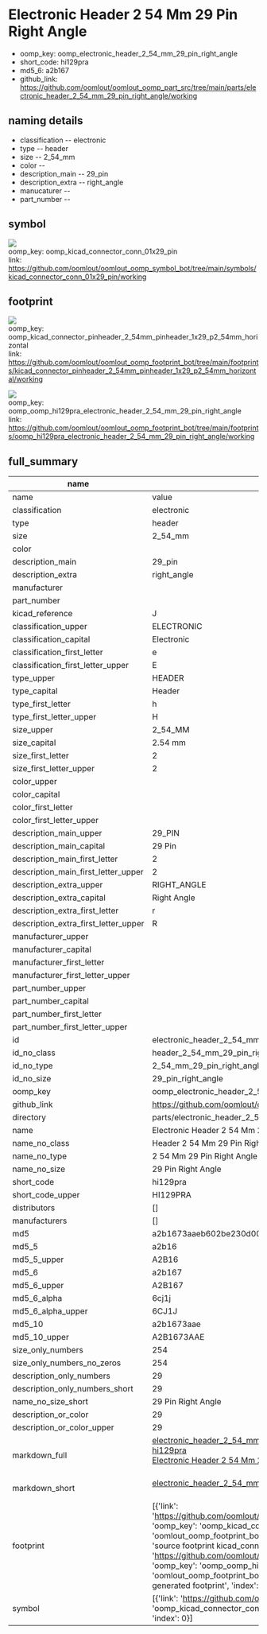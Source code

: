 # Electronic Header 2 54 Mm 29 Pin Right Angle

  
* oomp_key: oomp_electronic_header_2_54_mm_29_pin_right_angle 
* short_code: hi129pra
* md5_6: a2b167  
* github_link: https://github.com/oomlout/oomlout_oomp_part_src/tree/main/parts/electronic_header_2_54_mm_29_pin_right_angle/working  
## naming details
* classification -- electronic
* type -- header
* size -- 2_54_mm
* color -- 
* description_main -- 29_pin
* description_extra -- right_angle
* manucaturer -- 
* part_number -- 



## symbol

![](symbol/{index}/working/working_600.png)  
oomp_key: oomp_kicad_connector_conn_01x29_pin  
link: https://github.com/oomlout/oomlout_oomp_symbol_bot/tree/main/symbols/kicad_connector_conn_01x29_pin/working  

## footprint

![](footprint/{index}/working/working_600.png)  
oomp_key: oomp_kicad_connector_pinheader_2_54mm_pinheader_1x29_p2_54mm_horizontal  
link: https://github.com/oomlout/oomlout_oomp_footprint_bot/tree/main/footprints/kicad_connector_pinheader_2_54mm_pinheader_1x29_p2_54mm_horizontal/working  

![](footprint/{index}/working/working_600.png)  
oomp_key: oomp_oomp_hi129pra_electronic_header_2_54_mm_29_pin_right_angle  
link: https://github.com/oomlout/oomlout_oomp_footprint_bot/tree/main/footprints/oomp_hi129pra_electronic_header_2_54_mm_29_pin_right_angle/working  

## full_summary
| name | value | 
| --- | --- | 
| name | value | 
| classification | electronic | 
| type | header | 
| size | 2_54_mm | 
| color |  | 
| description_main | 29_pin | 
| description_extra | right_angle | 
| manufacturer |  | 
| part_number |  | 
| kicad_reference | J | 
| classification_upper | ELECTRONIC | 
| classification_capital | Electronic | 
| classification_first_letter | e | 
| classification_first_letter_upper | E | 
| type_upper | HEADER | 
| type_capital | Header | 
| type_first_letter | h | 
| type_first_letter_upper | H | 
| size_upper | 2_54_MM | 
| size_capital | 2.54 mm | 
| size_first_letter | 2 | 
| size_first_letter_upper | 2 | 
| color_upper |  | 
| color_capital |  | 
| color_first_letter |  | 
| color_first_letter_upper |  | 
| description_main_upper | 29_PIN | 
| description_main_capital | 29 Pin | 
| description_main_first_letter | 2 | 
| description_main_first_letter_upper | 2 | 
| description_extra_upper | RIGHT_ANGLE | 
| description_extra_capital | Right Angle | 
| description_extra_first_letter | r | 
| description_extra_first_letter_upper | R | 
| manufacturer_upper |  | 
| manufacturer_capital |  | 
| manufacturer_first_letter |  | 
| manufacturer_first_letter_upper |  | 
| part_number_upper |  | 
| part_number_capital |  | 
| part_number_first_letter |  | 
| part_number_first_letter_upper |  | 
| id | electronic_header_2_54_mm_29_pin_right_angle | 
| id_no_class | header_2_54_mm_29_pin_right_angle | 
| id_no_type | 2_54_mm_29_pin_right_angle | 
| id_no_size | 29_pin_right_angle | 
| oomp_key | oomp_electronic_header_2_54_mm_29_pin_right_angle | 
| github_link | https://github.com/oomlout/oomlout_oomp_part_src/tree/main/parts/electronic_header_2_54_mm_29_pin_right_angle/working | 
| directory | parts/electronic_header_2_54_mm_29_pin_right_angle | 
| name | Electronic Header 2 54 Mm 29 Pin Right Angle | 
| name_no_class | Header 2 54 Mm 29 Pin Right Angle | 
| name_no_type | 2 54 Mm 29 Pin Right Angle | 
| name_no_size | 29 Pin Right Angle | 
| short_code | hi129pra | 
| short_code_upper | HI129PRA | 
| distributors | [] | 
| manufacturers | [] | 
| md5 | a2b1673aaeb602be230d0006f046f58b | 
| md5_5 | a2b16 | 
| md5_5_upper | A2B16 | 
| md5_6 | a2b167 | 
| md5_6_upper | A2B167 | 
| md5_6_alpha | 6cj1j | 
| md5_6_alpha_upper | 6CJ1J | 
| md5_10 | a2b1673aae | 
| md5_10_upper | A2B1673AAE | 
| size_only_numbers | 254 | 
| size_only_numbers_no_zeros | 254 | 
| description_only_numbers | 29 | 
| description_only_numbers_short | 29 | 
| name_no_size_short | 29 Pin Right Angle | 
| description_or_color | 29 | 
| description_or_color_upper | 29 | 
| markdown_full | [electronic_header_2_54_mm_29_pin_right_angle](https://github.com/oomlout/oomlout_oomp_part_src/tree/main/parts/electronic_header_2_54_mm_29_pin_right_angle/working)<br>[hi129pra](https://github.com/oomlout/oomlout_oomp_part_src/tree/main/parts/electronic_header_2_54_mm_29_pin_right_angle/working)<br>[Electronic Header 2 54 Mm 29 Pin Right Angle](https://github.com/oomlout/oomlout_oomp_part_src/tree/main/parts/electronic_header_2_54_mm_29_pin_right_angle/working)<br><br> | 
| markdown_short | [electronic_header_2_54_mm_29_pin_right_angle](https://github.com/oomlout/oomlout_oomp_part_src/tree/main/parts/electronic_header_2_54_mm_29_pin_right_angle/working)<br><br> | 
| footprint | [{'link': 'https://github.com/oomlout/oomlout_oomp_footprint_bot/tree/main/foootprntss/kicad_connector_pinheader_2_54mm_pinheader_1x29_p2_54mm_horizontal', 'oomp_key': 'oomp_kicad_connector_pinheader_2_54mm_pinheader_1x29_p2_54mm_horizontal', 'directory': 'oomlout_oomp_footprint_bot/footprints/kicad_connector_pinheader_2_54mm_pinheader_1x29_p2_54mm_horizontal//working/working.kicad_mod', 'note': 'source footprint kicad_connector_pinheader_2_54mm_pinheader_1x29_p2_54mm_horizontal', 'index': 0}, {'link': 'https://github.com/oomlout/oomlout_oomp_footprint_bot/tree/main/foootprntss/oomp_hi129pra_electronic_header_2_54_mm_29_pin_right_angle', 'oomp_key': 'oomp_oomp_hi129pra_electronic_header_2_54_mm_29_pin_right_angle', 'directory': 'oomlout_oomp_footprint_bot/footprints/oomp_hi129pra_electronic_header_2_54_mm_29_pin_right_angle//working/working.kicad_mod', 'note': 'oomp generated footprint', 'index': 1}] | 
| symbol | [{'link': 'https://github.com/oomlout/oomlout_oomp_symbol_bot/tree/main/symbols/kicad_connector_conn_01x29_pin', 'oomp_key': 'oomp_kicad_connector_conn_01x29_pin', 'directory': 'oomlout_oomp_symbol_bot/symbols/kicad_connector_conn_01x29_pin//working/working.kicad_sym', 'index': 0}] | 
